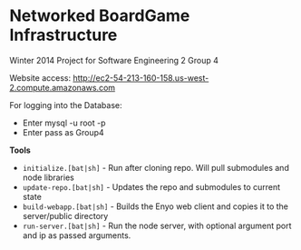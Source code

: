 Networked BoardGame Infrastructure
====

Winter 2014 Project for Software Engineering 2 Group 4

Website access: http://ec2-54-213-160-158.us-west-2.compute.amazonaws.com

For logging into the Database:
* Enter mysql -u root -p
* Enter pass as Group4

**Tools**
* `initialize.[bat|sh]` - Run after cloning repo. Will pull submodules and node libraries
* `update-repo.[bat|sh]` - Updates the repo and submodules to current state
* `build-webapp.[bat|sh]` - Builds the Enyo web client and copies it to the server/public directory
* `run-server.[bat|sh]` - Run the node server, with optional argument port and ip as passed arguments.
